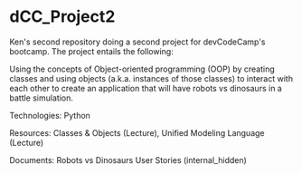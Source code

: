 # dCC_Project2
Ken's second repository doing a second project for devCodeCamp's bootcamp.  The project entails the following:

Using the concepts of Object-oriented programming (OOP) by creating classes and using objects (a.k.a. instances of those classes) to interact with each other to create an application that will have robots vs dinosaurs in a battle simulation.  

Technologies: Python

Resources: Classes & Objects (Lecture), Unified Modeling Language (Lecture)

Documents: Robots vs Dinosaurs User Stories (internal_hidden)
